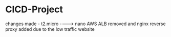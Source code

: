 # CICD-Project



changes made - t2.micro ----> nano 
AWS ALB removed and nginx reverse proxy added due to the low traffic website